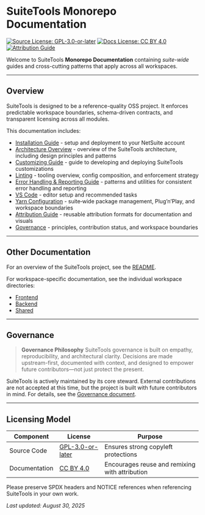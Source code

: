 # SuiteTools Monorepo Documentation

<!-- License badges: keep in sync with LICENSE and LICENSE-DOCS.md -->
[![Source License: GPL-3.0-or-later](https://img.shields.io/badge/License-GPLv3+-blue.svg)](./LICENSE)
[![Docs License: CC BY 4.0](https://img.shields.io/badge/Docs%20License-CC%20BY%204.0-lightgrey.svg)](../LICENSE-DOCS.md)
[![Attribution Guide](https://img.shields.io/badge/Attribution%20Formats-docs%2FATTRIBUTION.md-blue)](../docs/ATTRIBUTION.md)

Welcome to SuiteTools **Monorepo Documentation** containing _suite-wide_ guides and cross-cutting patterns that apply across all workspaces.

---

## Overview

SuiteTools is designed to be a reference-quality OSS project. It enforces predictable workspace boundaries, schema-driven contracts, and transparent licensing across all modules.

This documentation includes:

- [Installation Guide](installation.md) - setup and deployment to your NetSuite account
- [Architecture Overview](architecture.md) - overview of the SuiteTools architecture, including design principles and patterns
- [Customizing Guide](customizing.md) - guide to developing and deploying SuiteTools customizations
- [Linting](./linting.md) - tooling overview, config composition, and enforcement strategy
- [Error Handling & Reporting Guide](error.md) - patterns and utilities for consistent error handling and reporting
- [VS Code](vscode.md) - editor setup and recommended tasks
- [Yarn Configuration](yarn.md) - suite‑wide package management, Plug’n’Play, and workspace boundaries
- [Attribution Guide](ATTRIBUTION.md) - reusable attribution formats for documentation and visuals
- [Governance](governance.md) - principles, contribution status, and workspace boundaries

---

## Other Documentation

For an overview of the SuiteTools project, see the [README](../README.md).

For workspace-specific documentation, see the individual workspace directories:

- [Frontend](../frontend/README.md)
- [Backend](../backend/README.md)
- [Shared](../shared/README.md)

---

## Governance

> **Governance Philosophy**
> SuiteTools governance is built on empathy, reproducibility, and architectural clarity.
> Decisions are made upstream-first, documented with context, and designed to empower future contributors—not just protect the present.

SuiteTools is actively maintained by its core steward. External contributions are not accepted at this time, but the project is built with future contributors in mind. For details, see the [Governance document](governance.md).

---

## Licensing Model

| Component      | License                          | Purpose                                        |
|----------------|----------------------------------|------------------------------------------------|
| Source Code    | [GPL-3.0-or-later](../LICENSE)   | Ensures strong copyleft protections            |
| Documentation  | [CC BY 4.0](../LICENSE-DOCS.md)  | Encourages reuse and remixing with attribution |

Please preserve SPDX headers and NOTICE references when referencing SuiteTools in your own work.

_Last updated: August 30, 2025_
